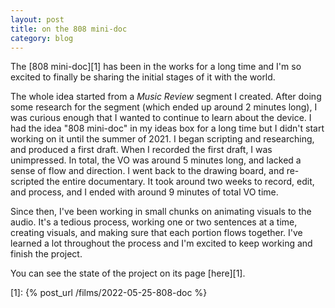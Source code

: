 ```yaml
---
layout: post
title: on the 808 mini-doc
category: blog
---
```

The [808 mini-doc][1] has been in the works for a long time and I'm so excited to finally be sharing the initial stages of it with the world.

The whole idea started from a *Music Review* segment I created. After doing some research for the segment (which ended up around 2 minutes long), I was curious enough that I wanted to continue to learn about the device. I had the idea "808 mini-doc" in my ideas box for a long time but I didn't start working on it until the summer of 2021. I began scripting and researching, and produced a first draft. When I recorded the first draft, I was unimpressed. In total, the VO was around 5 minutes long, and lacked a sense of flow and direction. I went back to the drawing board, and re-scripted the entire documentary. It took around two weeks to record, edit, and process, and I ended with around 9 minutes of total VO time.

Since then, I've been working in small chunks on animating visuals to the audio. It's a tedious process, working one or two sentences at a time, creating visuals, and making sure that each portion flows together. I've learned a lot throughout the process and I'm excited to keep working and finish the project. 

You can see the state of the project on its page [here][1].

[1]: {% post_url /films/2022-05-25-808-doc %}